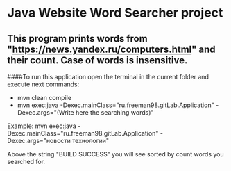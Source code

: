 # Java Website Word Searcher project

## This program prints words from "https://news.yandex.ru/computers.html" and their count. Case of words is insensitive.

####To run this application open the terminal in the current folder and execute next commands:

- mvn clean compile
- mvn exec:java -Dexec.mainClass="ru.freeman98.gitLab.Application" -Dexec.args="(Write here the searching words)"

Example: mvn exec:java -Dexec.mainClass="ru.freeman98.gitLab.Application" -Dexec.args="новости технологии"

Above the string "BUILD SUCCESS" you will see sorted by count words you searched for.

